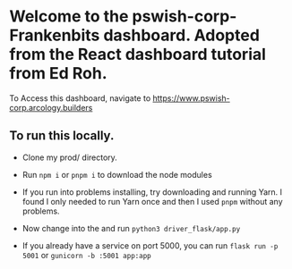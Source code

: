 # Welcome to the pswish-corp-Frankenbits dashboard. Adopted from the React dashboard tutorial from Ed Roh. 

To Access this dashboard, navigate to https://www.pswish-corp.arcology.builders

## To run this locally. 
* Clone my prod/ directory.
* Run `npm i` or `pnpm i` to download the node modules
* If you run into problems installing, try downloading and running Yarn. I found I only needed to run Yarn once and then I used `pnpm` without any problems.

* Now change into the and run `python3 driver_flask/app.py` 
* If you already have a service on port 5000, you can run `flask run -p 5001` or `gunicorn -b :5001 app:app`